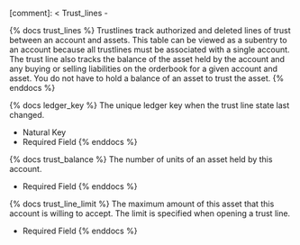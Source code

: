 [comment]: < Trust_lines -

{% docs trust_lines %}
Trustlines track authorized and deleted lines of trust between an account and assets. This table can be viewed as a subentry to an account because all trustlines must be associated with a single account. The trust line also tracks the balance of the asset held by the account and any buying or selling liabilities on the orderbook for a given account and asset. You do not have to hold a balance of an asset to trust the asset.
{% enddocs %}

{% docs ledger_key %}
The unique ledger key when the trust line state last changed.

- Natural Key
- Required Field
  {% enddocs %}

{% docs trust_balance %}
The number of units of an asset held by this account.

- Required Field
  {% enddocs %}

{% docs trust_line_limit %}
The maximum amount of this asset that this account is willing to accept. The limit is specified when opening a trust line.

- Required Field
  {% enddocs %}
